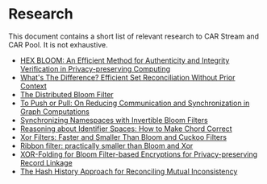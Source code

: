 # Research

This document contains a short list of relevant research to CAR Stream and CAR Pool. It is not exhaustive.

* [HEX BLOOM: An Efficient Method for Authenticity and Integrity Verification in Privacy-preserving Computing](https://eprint.iacr.org/2021/773.pdf)
* [What's The Difference? Efficient Set Reconciliation Without Prior Context](https://dl.acm.org/doi/10.1145/2043164.2018462)
* [The Distributed Bloom Filter](https://arxiv.org/pdf/1910.07782.pdf)
* [To Push or Pull: On Reducing Communication and Synchronization in Graph Computations](https://arxiv.org/pdf/2010.16012.pdf)
* [Synchronizing Namespaces with Invertible Bloom Filters](https://named-data.net/wp-content/uploads/2015/08/synchronizing_namespaces_invertible_bloom_filters.pdf)
* [Reasoning about Identifier Spaces: How to Make Chord Correct](http://www.pamelazave.com/TSE_Chord_final.pdf)
* [Xor Filters: Faster and Smaller Than Bloom and Cuckoo
Filters](https://r-libre.teluq.ca/1857/1/Xor_Filters__Faster_and_Smaller_Than_Bloom_and_Cuckoo_Filters.pdf)
* [Ribbon filter: practically smaller than Bloom and Xor](https://arxiv.org/pdf/2103.02515.pdf)
* [XOR-Folding for Bloom Filter-based Encryptions for Privacy-preserving Record Linkage](https://papers.ssrn.com/sol3/papers.cfm?abstract_id=3527984)
* [The Hash History Approach for Reconciling Mutual Inconsistency](https://oceanstore.cs.berkeley.edu/publications/papers/pdf/hh_icdcs03_kang.pdf)
 


